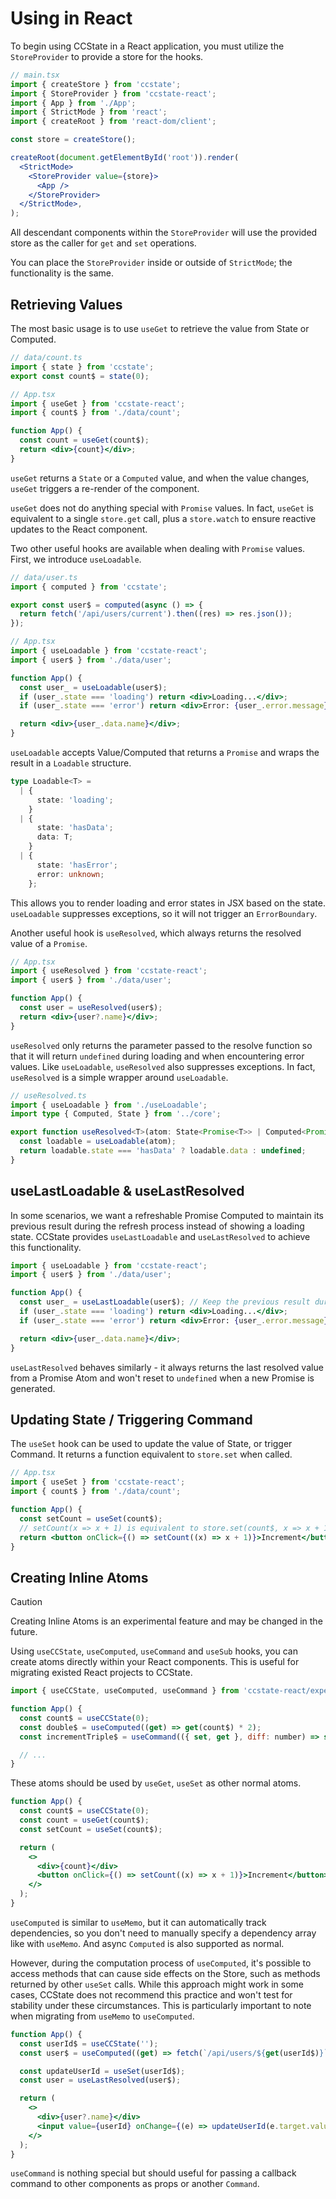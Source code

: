 # Using in React

To begin using CCState in a React application, you must utilize the `StoreProvider` to provide a store for the hooks.

```jsx
// main.tsx
import { createStore } from 'ccstate';
import { StoreProvider } from 'ccstate-react';
import { App } from './App';
import { StrictMode } from 'react';
import { createRoot } from 'react-dom/client';

const store = createStore();

createRoot(document.getElementById('root')).render(
  <StrictMode>
    <StoreProvider value={store}>
      <App />
    </StoreProvider>
  </StrictMode>,
);
```

All descendant components within the `StoreProvider` will use the provided store as the caller for `get` and `set` operations.

You can place the `StoreProvider` inside or outside of `StrictMode`; the functionality is the same.

## Retrieving Values

The most basic usage is to use `useGet` to retrieve the value from State or Computed.

```jsx
// data/count.ts
import { state } from 'ccstate';
export const count$ = state(0);

// App.tsx
import { useGet } from 'ccstate-react';
import { count$ } from './data/count';

function App() {
  const count = useGet(count$);
  return <div>{count}</div>;
}
```

`useGet` returns a `State` or a `Computed` value, and when the value changes, `useGet` triggers a re-render of the component.

`useGet` does not do anything special with `Promise` values. In fact, `useGet` is equivalent to a single `store.get` call, plus a `store.watch` to ensure reactive updates to the React component.

Two other useful hooks are available when dealing with `Promise` values. First, we introduce `useLoadable`.

```jsx
// data/user.ts
import { computed } from 'ccstate';

export const user$ = computed(async () => {
  return fetch('/api/users/current').then((res) => res.json());
});

// App.tsx
import { useLoadable } from 'ccstate-react';
import { user$ } from './data/user';

function App() {
  const user_ = useLoadable(user$);
  if (user_.state === 'loading') return <div>Loading...</div>;
  if (user_.state === 'error') return <div>Error: {user_.error.message}</div>;

  return <div>{user_.data.name}</div>;
}
```

`useLoadable` accepts Value/Computed that returns a `Promise` and wraps the result in a `Loadable` structure.

```typescript
type Loadable<T> =
  | {
      state: 'loading';
    }
  | {
      state: 'hasData';
      data: T;
    }
  | {
      state: 'hasError';
      error: unknown;
    };
```

This allows you to render loading and error states in JSX based on the state. `useLoadable` suppresses exceptions, so it will not trigger an `ErrorBoundary`.

Another useful hook is `useResolved`, which always returns the resolved value of a `Promise`.

```jsx
// App.tsx
import { useResolved } from 'ccstate-react';
import { user$ } from './data/user';

function App() {
  const user = useResolved(user$);
  return <div>{user?.name}</div>;
}
```

`useResolved` only returns the parameter passed to the resolve function so that it will return `undefined` during loading and when encountering error values. Like `useLoadable`, `useResolved` also suppresses exceptions. In fact, `useResolved` is a simple wrapper around `useLoadable`.

```typescript
// useResolved.ts
import { useLoadable } from './useLoadable';
import type { Computed, State } from '../core';

export function useResolved<T>(atom: State<Promise<T>> | Computed<Promise<T>>): T | undefined {
  const loadable = useLoadable(atom);
  return loadable.state === 'hasData' ? loadable.data : undefined;
}
```

## useLastLoadable & useLastResolved

In some scenarios, we want a refreshable Promise Computed to maintain its previous result during the refresh process instead of showing a loading state. CCState provides `useLastLoadable` and `useLastResolved` to achieve this functionality.

```jsx
import { useLoadable } from 'ccstate-react';
import { user$ } from './data/user';

function App() {
  const user_ = useLastLoadable(user$); // Keep the previous result during new user$ request, without triggering loading state
  if (user_.state === 'loading') return <div>Loading...</div>;
  if (user_.state === 'error') return <div>Error: {user_.error.message}</div>;

  return <div>{user_.data.name}</div>;
}
```

`useLastResolved` behaves similarly - it always returns the last resolved value from a Promise Atom and won't reset to `undefined` when a new Promise is generated.

## Updating State / Triggering Command

The `useSet` hook can be used to update the value of State, or trigger Command. It returns a function equivalent to `store.set` when called.

```jsx
// App.tsx
import { useSet } from 'ccstate-react';
import { count$ } from './data/count';

function App() {
  const setCount = useSet(count$);
  // setCount(x => x + 1) is equivalent to store.set(count$, x => x + 1)
  return <button onClick={() => setCount((x) => x + 1)}>Increment</button>;
}
```

## Creating Inline Atoms

> [!CAUTION]
> Creating Inline Atoms is an experimental feature and may be changed in the future.

Using `useCCState`, `useComputed`, `useCommand` and `useSub` hooks, you can create atoms directly within your React components. This is useful for migrating existed React projects to CCState.

```jsx
import { useCCState, useComputed, useCommand } from 'ccstate-react/experimental';

function App() {
  const count$ = useCCState(0);
  const double$ = useComputed((get) => get(count$) * 2);
  const incrementTriple$ = useCommand(({ set, get }, diff: number) => set(count$, get(count$) + diff * 3));

  // ...
}
```

These atoms should be used by `useGet`, `useSet` as other normal atoms.

```jsx
function App() {
  const count$ = useCCState(0);
  const count = useGet(count$);
  const setCount = useSet(count$);

  return (
    <>
      <div>{count}</div>
      <button onClick={() => setCount((x) => x + 1)}>Increment</button>
    </>
  );
}
```

`useComputed` is similar to `useMemo`, but it can automatically track dependencies, so you don't need to manually specify a dependency array like with `useMemo`. And async `Computed` is also supported as normal.

However, during the computation process of `useComputed`, it's possible to access methods that can cause side effects on the Store, such as methods returned by other `useSet` calls. While this approach might work in some cases, CCState does not recommend this practice and won't test for stability under these circumstances. This is particularly important to note when migrating from `useMemo` to `useComputed`.

```jsx
function App() {
  const userId$ = useCCState('');
  const user$ = useComputed((get) => fetch(`/api/users/${get(userId$)}`).then((resp) => resp.json()));

  const updateUserId = useSet(userId$);
  const user = useLastResolved(user$);

  return (
    <>
      <div>{user?.name}</div>
      <input value={userId} onChange={(e) => updateUserId(e.target.value)} />
    </>
  );
}
```

`useCommand` is nothing special but should useful for passing a callback command to other components as props or another `Command`.
